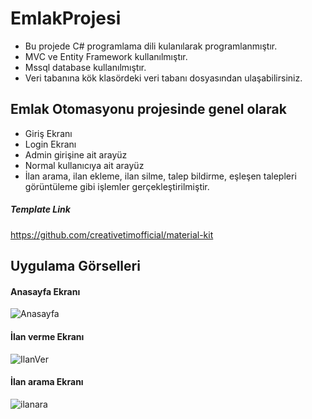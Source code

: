 # EmlakProjesi
* Bu projede C# programlama dili kulanılarak programlanmıştır.
* MVC ve Entity Framework kullanılmıştır.
* Mssql database kullanılmıştır.
* Veri tabanına kök klasördeki veri tabanı dosyasından ulaşabilirsiniz.

## Emlak Otomasyonu projesinde genel olarak
* Giriş Ekranı 
* Login Ekranı
* Admin girişine ait arayüz
* Normal kullanıcıya ait arayüz
* İlan arama, ilan ekleme, ilan silme, talep bildirme, eşleşen talepleri görüntüleme gibi işlemler gerçekleştirilmiştir.

##### Template Link

https://github.com/creativetimofficial/material-kit


## Uygulama Görselleri

#### Anasayfa Ekranı

![Anasayfa](https://user-images.githubusercontent.com/33198774/62043180-6544c900-b208-11e9-8ca6-21c1995e276e.png)

#### İlan verme Ekranı

![IlanVer](https://user-images.githubusercontent.com/33198774/62043400-eac87900-b208-11e9-8dd5-478c1b75d1aa.png)

#### İlan arama Ekranı

![ilanara](https://user-images.githubusercontent.com/33198774/62066236-63dfc480-b239-11e9-9b90-1dea977d465c.png)
